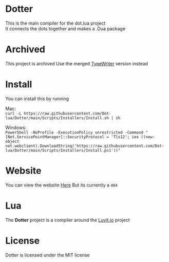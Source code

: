 # Dotter

This is the main compiler for the dot.lua project<br>
It connects the dots together and makes a .Dua package

# Archived
This project is archived Use the merged [TypeWriter](https://github.com/dot-lua/TypeWriter) version instead

# Install
You can install this by running

Mac:<br>
`curl -L https://raw.githubusercontent.com/Dot-lua/Dotter/main/Scripts/Installers/Install.sh | sh`

Windows:<br>
`PowerShell -NoProfile -ExecutionPolicy unrestricted -Command "[Net.ServicePointManager]::SecurityProtocol = 'Tls12'; iex ((new-object net.webclient).DownloadString('https://raw.githubusercontent.com/Dot-lua/Dotter/main/Scripts/Installers/Install.ps1'))"`

# Website
You can view the website <a href="https://dotter.cubicinc.ga">Here</a>
But its currently a `404`

# Lua
The **Dotter** project
is a compiler around the <a href="http://luvit.io">Luvit.io</a> project

# License
Dotter is licensed under the MIT license

